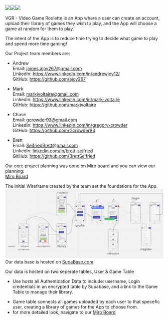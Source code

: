 <img src="https://img.shields.io/badge/React-20232A?style=for-the-badge&logo=react&logoColor=61DAFB"><img src="https://img.shields.io/badge/Netlify-00C7B7?style=for-the-badge&logo=netlify&logoColor=white"><img src="https://img.shields.io/badge/CSS-239120?&style=for-the-badge&logo=css3&logoColor=white">

<!-- ![Techswap2](LOGO PNG HERE) -->

VGR - Video Game Roulette is an App where a user can create an account, upload their library of games they wish to play, and the App will choose a game at random for them to play.

The intent of the App is to reduce time trying to decide what game to play and spend more time gaming!

Our Project team members are:

- Andrew
  <br>
  Email: <a href = "mailto: ajoy267@gmail.com
  ">james.ajoy267@gmail.com
  </a>
  <br>
  LinkedIn: <a href = "https://www.linkedin.com/in/andrewjoy12/
      ">https://www.linkedin.com/in/andrewjoy12/
  </a>
  <br>
  GitHub: <a href = "https://github.com/ajoy267
    ">https://github.com/ajoy267
  </a>

* Mark
  <br>
  Email: <a href = "mailto: markjvoltaire@gmail.com">markjvoltaire@gmail.com</a>
  <br>
  LinkedIn: <a href = "https://www.linkedin.com/in/mark-voltaire-4907091bb/">https://www.linkedin.com/in/mark-voltaire</a>
  <br>
  GitHub: <a href = "https://github.com/markjvoltaire">https://github.com/markjvoltaire</a>

* Chase
  <br>
  Email: <a href = "mailto: gcrowder93@gmail.com">gcrowder93@gmail.com</a>
  <br>
  LinkedIn: <a href = "https://www.linkedin.com/in/gregory-crowder/">https://www.linkedin.com/in/gregory-crowder</a>
  <br>
  GitHub: <a href = "https://github.com/Gcrowder93">https://github.com/Gcrowder93</a>

* Brett
  <br>
  Email: <a href = "mailto: seifriedbrett@gmail.com">SeifriedBrett@gmail.com</a>
  <br>
  LinkedIn: <a href = "https://www.linkedin.com/in/brett-seifried/">linkedin.com/in/brett-seifried</a>
  <br>
  GitHub: <a href = "https://github.com/BrettSeifried">https://github.com/BrettSeifried</a>
  <br>

Our core project planning was done on Miro board and you can view our planning:
<br>
<a href="https://miro.com/app/board/uXjVOJ2UB54=/?invite_link_id=533943666641"> Miro Board </a>
<br>

The initial Wireframe created by the team set the foundations for the App.
![VGR](/assets/Wireframe.png)
<br>
Our data base is hosted on <a href="https://supabase.com/">SupaBase.com</a>

Our data is hosted on two seperate tables, User & Game Table
<br>

- Use hosts all Authentication Data to include: username, Login credentials in an encrypted table by Supabase, and a link to the Game Table to manage their library.

<!-- ![Techswap2](INSERT PNG HERE) -->

- Game table connects all games uploaded by each user to that specefic user, creating a library of games for the App to choose from.
  <!-- ![Techswap2](INSERT PNG HERE) -->
- for more detailed look, navigate to our <a href="https://miro.com/app/board/uXjVOJ2UB54=/?invite_link_id=533943666641"> Miro Board </a>
  <br>


